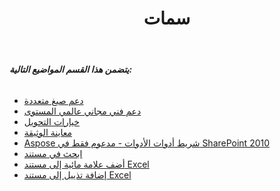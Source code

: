 ﻿---
title: سمات
type: docs
weight: 30
url: /ar/sharepoint/features/
---
###### **يتضمن هذا القسم المواضيع التالية:**
- [دعم صيغ متعددة](/cells/ar/sharepoint/multiple-format-support/)
- [دعم فني مجاني عالمي المستوى](/cells/ar/sharepoint/world-class-free-technical-support/)
- [خيارات التحويل](/cells/ar/sharepoint/conversion-options/)
- [معاينة الوثيقة](/cells/ar/sharepoint/previewing-document/)
- [Aspose شريط أدوات الأدوات - مدعوم فقط في SharePoint 2010](/cells/ar/sharepoint/aspose-tools-toolbar-only-supported-in-sharepoint-2010/)
- [ابحث في مستند](/cells/ar/sharepoint/search-in-a-document/)
- [أضف علامة مائية إلى مستند Excel](/cells/ar/sharepoint/add-watermark-to-excel-document/)
- [إضافة تذييل إلى مستند Excel](/cells/ar/sharepoint/add-footer-to-excel-document/)
